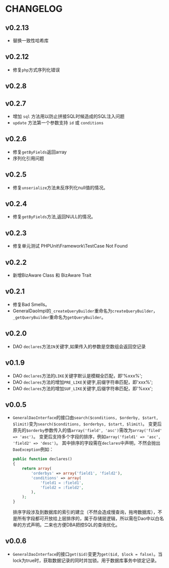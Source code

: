 # CHANGELOG

## v0.2.13

  * 替换一致性哈希库

## v0.2.12

  * 修复`php`方式序列化错误

## v0.2.8

## v0.2.7

  * 增加 `sql` 方法用以防止拼接SQL时候造成的SQL注入问题
  * `update` 方法第一个参数支持 `id` 或 `conditions`

## v0.2.6 

  * 修复`getByFields`返回array
  * 序列化引用问题

## v0.2.5

  * 修复`unserialize`方法未反序列化null值的情况。

## v0.2.4

  * 修复`getByFields`方法,返回NULL的情况。

## v0.2.3

  * 修复单元测试 PHPUnit\Framework\TestCase Not Found

## v0.2.2

  * 新增BizAware Class 和 BizAware Trait

## v0.2.1

  * 修复Bad Smells。
  * GeneralDaoImpl的`_createQueryBuilder`重命名为`createQueryBuilder`，`_getQueryBuilder`重命名为`getQueryBuilder`。

## v0.2.0

  * DAO `declares`方法`IN`关键字,如果传入的参数是空数组会返回空记录

## v0.1.9

 * DAO `declares`方法的`LIKE`关键字默认是模糊全匹配，即'%xxx%';
 * DAO `declares`方法的增加`PRE_LIKE`关键字,前缀字符串匹配，即'xxx%';
 * DAO `declares`方法的增加`SUF_LIKE`关键字,后缀字符串匹配，即'%xxx';

## v0.0.5

 * `GeneralDaoInterface`的接口由`search($conditions, $orderby, $start, $limit)`变为`search($conditions, $orderbys, $start, $limit)`。
   变更后原先的`$orderby`参数传入的值`array('field', 'asc')`需改为`array('filed' => 'asc')`。
   变更后支持多个字段的排序，例如`array('field1' => 'asc', 'field2' => 'desc')`。
   其中排序的字段需在`declares`中声明，不然会抛出`DaoException`例如：
   ```php
   public function declares()
   {
       return array(
           'orderbys' => array('field1', 'field2'),
           'conditions' => array(
               'field1 = :field1',
               'field2 = :field2',
           ),
       );
   }
   ```
   排序字段涉及到数据库的索引的建立（不然会造成慢查询，拖垮数据库），不是所有字段都可开放给上层排序的，属于存储层逻辑，所以需在Dao中以白名单的方式声明。二来也方便DBA把控SQL的查询优化。

## v0.0.6

* `GeneralDaoInterface`的接口`get($id)`变更为`get($id, $lock = false)`。当lock为true时，获取数据记录的同时并加锁。用于数据库事务中锁定记录。
